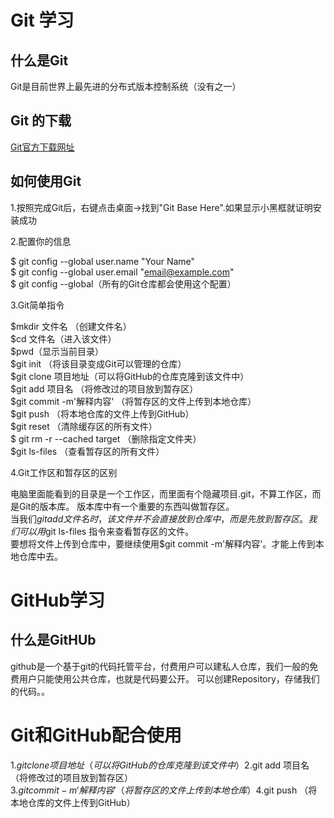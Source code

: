 # Git 学习
## 什么是Git
Git是目前世界上最先进的分布式版本控制系统（没有之一）
## Git 的下载
[Git官方下载网址](https://git-scm.com/download)
## 如何使用Git
1.按照完成Git后，右键点击桌面->找到"Git Base Here".如果显示小黑框就证明安装成功

2.配置你的信息

$ git config --global user.name "Your Name"  
$ git config --global user.email "email@example.com"  
$ git config --global（所有的Git仓库都会使用这个配置）

3.Git简单指令

$mkdir 文件名 （创建文件名）  
$cd 文件名（进入该文件）  
$pwd（显示当前目录）  
$git init （将该目录变成Git可以管理的仓库）  
$git clone 项目地址（可以将GitHub的仓库克隆到该文件中）  
$git add 项目名 （将修改过的项目放到暂存区）  
$git commit -m'解释内容' （将暂存区的文件上传到本地仓库）  
$git push （将本地仓库的文件上传到GitHub）  
$git reset （清除缓存区的所有文件）  
$ git rm -r --cached target   （删除指定文件夹）  
$git ls-files （查看暂存区的所有文件）  

4.Git工作区和暂存区的区别

电脑里面能看到的目录是一个工作区，而里面有个隐藏项目.git，不算工作区，而是Git的版本库。
版本库中有一个重要的东西叫做暂存区。  
当我们$git add文件名 时，该文件并不会直接放到仓库中，而是先放到暂存区。我们可以用$git ls-files
指令来查看暂存区的文件。  
要想将文件上传到仓库中，要继续使用$git commit -m'解释内容'。才能上传到本地仓库中去。

# GitHub学习

## 什么是GitHUb

github是一个基于git的代码托管平台，付费用户可以建私人仓库，我们一般的免费用户只能使用公共仓库，也就是代码要公开。
可以创建Repository，存储我们的代码。。

# Git和GitHub配合使用

1.$git clone 项目地址（可以将GitHub的仓库克隆到该文件中）  
2.$git add 项目名 （将修改过的项目放到暂存区）  
3.$git commit -m'解释内容' （将暂存区的文件上传到本地仓库）  
4.$git push （将本地仓库的文件上传到GitHub）


